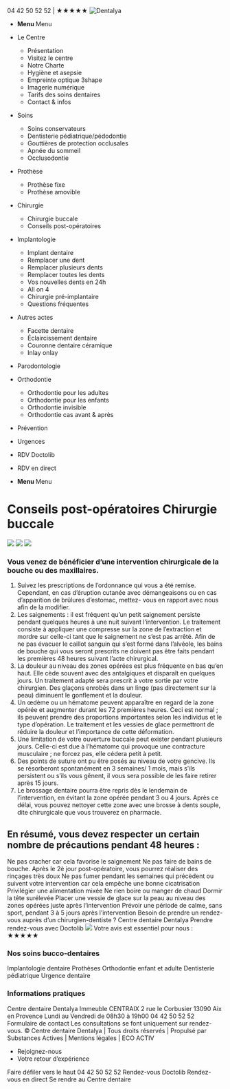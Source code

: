 04 42 50 52 52 | ★★★★★
![Dentalya](https://www.dentalya.fr/wp-content/uploads/Logo-Centre-dentaire-Dentalya-Dentiste.png)
  * **Menu** Menu


  * Le Centre
    * Présentation
    * Visitez le centre
    * Notre Charte
    * Hygiène et asepsie
    * Empreinte optique 3shape
    * Imagerie numérique
    * Tarifs des soins dentaires
    * Contact & infos
  * Soins
    * Soins conservateurs
    * Dentisterie pédiatrique/pédodontie
    * Gouttières de protection occlusales
    * Apnée du sommeil
    * Occlusodontie
  * Prothèse
    * Prothèse fixe
    * Prothèse amovible
  * Chirurgie
    * Chirurgie buccale
    * Conseils post-opératoires
  * Implantologie
    * Implant dentaire
    * Remplacer une dent
    * Remplacer plusieurs dents
    * Remplacer toutes les dents
    * Vos nouvelles dents en 24h
    * All on 4
    * Chirurgie pré-implantaire
    * Questions fréquentes
  * Autres actes
    * Facette dentaire
    * Éclaircissement dentaire
    * Couronne dentaire céramique
    * Inlay onlay
  * Parodontologie
  * Orthodontie
    * Orthodontie pour les adultes
    * Orthodontie pour les enfants
    * Orthodontie invisible
    * Orthodontie cas avant & après
  * Prévention
  * Urgences
  * RDV Doctolib
  * RDV en direct
  * **Menu** Menu


# Conseils post-opératoires Chirurgie buccale
![](https://www.dentalya.fr/wp-content/uploads/Fleche-Dentiste3.png)
![](https://www.dentalya.fr/wp-content/uploads/Centre-Dentaire-DENTALYA-18-Soins.jpg)
![](https://www.dentalya.fr/wp-content/uploads/Centre-Dentaire-DENTALYA-21-Soins.jpg)
### Vous venez de bénéficier d’une intervention chirurgicale de la bouche ou des maxillaires.
1. Suivez les prescriptions de l’ordonnance qui vous a été remise. Cependant, en cas d’éruption cutanée avec démangeaisons ou en cas d’apparition de brûlures d’estomac, mettez- vous en rapport avec nous afin de la modifier.
2. Les saignements : il est fréquent qu’un petit saignement persiste pendant quelques heures à une nuit suivant l’intervention. Le traitement consiste à appliquer une compresse sur la zone de l’extraction et mordre sur celle-ci tant que le saignement ne s’est pas arrêté. Afin de ne pas évacuer le caillot sanguin qui s’est formé dans l’alvéole, les bains de bouche qui vous seront prescrits ne doivent pas être faits pendant les premières 48 heures suivant l’acte chirurgical.
3. La douleur au niveau des zones opérées est plus fréquente en bas qu’en haut. Elle cède souvent avec des antalgiques et disparaît en quelques jours. Un traitement adapté sera prescrit à votre sortie par votre chirurgien. Des glaçons enrobés dans un linge (pas directement sur la peau) diminuent le gonflement et la douleur.
4. Un œdème ou un hématome peuvent apparaître en regard de la zone opérée et augmenter durant les 72 premières heures. Ceci est normal ; ils peuvent prendre des proportions importantes selon les individus et le type d’opération. Le traitement et les vessies de glace permettront de réduire la douleur et l’importance de cette déformation.
5. Une limitation de votre ouverture buccale peut exister pendant plusieurs jours. Celle-ci est due à l’hématome qui provoque une contracture musculaire ; ne forcez pas, elle cédera petit à petit.
6. Des points de suture ont pu être posés au niveau de votre gencive. Ils se résorberont spontanément en 3 semaines/ 1 mois, mais s’ils persistent ou s’ils vous gênent, il vous sera possible de les faire retirer après 15 jours.
7. Le brossage dentaire pourra être repris dès le lendemain de l’intervention, en évitant la zone opérée pendant 3 ou 4 jours. Après ce délai, vous pouvez nettoyer cette zone avec une brosse à dents souple, dite chirurgicale que vous trouverez en pharmacie.
## En résumé, vous devez respecter un certain nombre de précautions pendant 48 heures :
Ne pas cracher car cela favorise le saignement
Ne pas faire de bains de bouche. Après le 2è jour post-opératoire, vous pourrez réaliser des rinçages très doux
Ne pas fumer pendant les semaines qui précèdent ou suivent votre intervention car cela empêche une bonne cicatrisation
Privilégier une alimentation mixée
Ne rien boire ou manger de chaud
Dormir la tête surélevée
Placer une vessie de glace sur la peau au niveau des zones opérées juste après l’intervention
Prévoir une période de calme, sans sport, pendant 3 à 5 jours après l’intervention
Besoin de prendre un rendez-vous auprès d’un chirurgien-dentiste ? Centre dentaire Dentalya
Prendre rendez-vous avec Doctolib
![](https://www.dentalya.fr/wp-content/uploads/Logo-Centre-Dentalya-Dentiste-White3.png)
Votre avis est essentiel pour nous :
★★★★★
### Nos soins bucco-dentaires
Implantologie dentaire
Prothèses
Orthodontie enfant et adulte
Dentisterie pédiatrique
Urgence dentaire
### Informations pratiques
Centre dentaire Dentalya Immeuble CENTRAIX 2 rue le Corbusier 13090 Aix en Provence
Lundi au Vendredi de 08h30 à 19h00
04 42 50 52 52
Formulaire de contact
Les consultations se font uniquement sur rendez-vous.
© Centre dentaire Dentalya | Tous droits réservés | Propulsé par Substances Actives | Mentions légales | ECO ACTIV
  * Rejoignez-nous
  * Votre retour d’expérience


Faire défiler vers le haut
04 42 50 52 52
Rendez-vous Doctolib
Rendez-vous en direct
Se rendre au Centre dentaire
